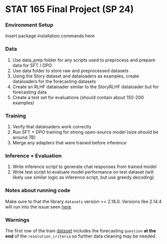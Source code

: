 # STAT 165 Final Project (SP 24)

### Environment Setup
Insert package installation commands here

### Data
1. Use data_prep folder for any scripts used to preprocess and prepare data for SFT / DPO
2. Use data folder to store raw and preprocessed datasets
3. Using the Story dataset and dataloaders as examples, create dataloaders for the forecasting datasets
4. Create an RLHF dataloader similar to the StoryRLHF dataloader but for forecasting data
5. Create a test set for evaluations (should contain about 150-200 examples)

### Training
1. Verify that dataloaders work correctly
2. Run SFT + DPO training for strong open-source model (size should be around 7B)
3. Merge any adapters that were trained before inference

### Inference + Evaluation
1. Write inference script to generate chat responses from trained model
2. Write test script to evaluate model performance on test dataset (will likely use similar logic as inference script, but use greedy decoding)

### Notes about running code

Make sure to that the library `datasets` version >= 2.18.0. Versions like 2.14.4 will run into the issue seen [here](https://community.deeplearning.ai/t/load-dataset-huggingface-dataset-name-not-working/511792).

### Warnings

The first row of the train [dataset](https://huggingface.co/datasets/YuehHanChen/forecasting?row=0) includes the forecasting `question` **at the end** of the `resolution_criteria` so further data cleaning may be needed.
